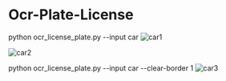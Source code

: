# Ocr-Plate-License
python ocr_license_plate.py --input car
![car1](https://user-images.githubusercontent.com/64548477/95106924-def81100-0741-11eb-8009-5ba24c76d59b.png)


![car2](https://user-images.githubusercontent.com/64548477/95106946-e5868880-0741-11eb-9691-83aebb37c06a.png)

python ocr_license_plate.py --input car --clear-border 1
![car3](https://user-images.githubusercontent.com/64548477/95106959-ec150000-0741-11eb-9028-d2c39b0e0657.png)

